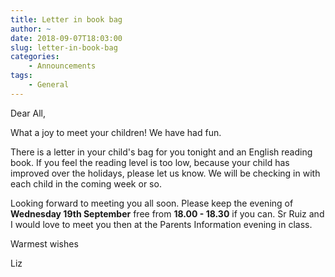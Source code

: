 ```yaml
---
title: Letter in book bag
author: ~
date: 2018-09-07T18:03:00
slug: letter-in-book-bag
categories:
    - Announcements
tags:
    - General
---
```


Dear All,

What a joy to meet your children! We have had fun.

There is a letter in your child's bag for you tonight and an English reading book.  If you feel the reading level is too low, because your child has improved over the holidays, please let us know.  We will be checking in with each child in the coming week or so.  

Looking forward to meeting you all soon.  Please keep the evening of **Wednesday 19th September** free from **18.00 - 18.30** if you can.  Sr Ruiz and I would love to meet you then at the Parents Information evening in class.  

Warmest wishes

Liz